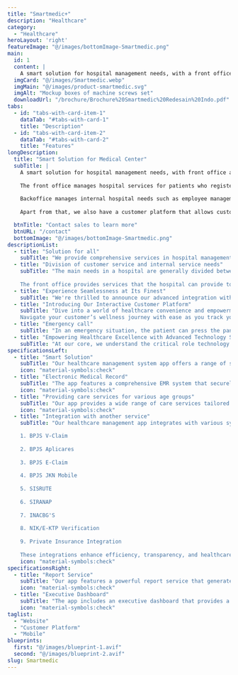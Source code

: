 ```yaml
---
title: "Smartmedic+"
description: "Healthcare"
category: 
  - "Healthcare"
heroLayout: 'right'
featureImage: "@/images/bottomImage-Smartmedic.png"
main:
  id: 1
  content: |
    A smart solution for hospital management needs, with a front office and back office interface we provide complete services and meet aspects of customer needs and internal hospital management.
  imgCard: "@/images/Smartmedic.webp"
  imgMain: "@/images/product-smartmedic.svg"
  imgAlt: "Mockup boxes of machine screws set"
  downloadUrl: "/brochure/Brochure%20Smartmedic%20Redesain%20Indo.pdf"
tabs:
  - id: "tabs-with-card-item-1"
    dataTab: "#tabs-with-card-1"
    title: "Description"
  - id: "tabs-with-card-item-2"
    dataTab: "#tabs-with-card-2"
    title: "Features"
longDescription:
  title: "Smart Solution for Medical Center"
  subTitle: |
    A smart solution for hospital management needs, with front office and back office interfaces we provide complete services and meet aspects of customer needs and internal hospital management. 
    
    The front office manages hospital services for patients who register at the hospital. This interface is also integrated with various support systems that support hospital service needs for patients. 
    
    Backoffice manages internal hospital needs such as employee management, employee payroll, and hospital building management. 
    
    Apart from that, we also have a customer platform that allows customers to do various things, including enabling patients to make reservations online, accessing hospital information, accessing health information, providing feedback and evaluation, health tracking, telemedicine, and also panic buttons.

  btnTitle: "Contact sales to learn more"
  btnURL: "/contact"
  bottomImage: "@/images/bottomImage-Smartmedic.png"
descriptionList:
  - title: "Solution for all"
    subTitle: "We provide comprehensive services in hospital management processes starting from diagnostic services and patient procedures, medical records, pharmacy, pharmacy warehouse, billing, employee payroll, accounting processes to management control."
  - title: "Division of customer service and internal service needs"
    subTitle: "The main needs in a hospital are generally divided between the needs of patients and the internal needs of the hospital itself. We provide two different interfaces, namely front office and back office. 
    
    The front office provides services that the hospital can provide to patients, while the back office provides services for the hospital's internal needs."
  - title: "Experience Seamlessness at Its Finest"
    subTitle: "We're thrilled to announce our advanced integration with a diverse range of systems, ensuring top-tier service for every patient. From streamlining claims with BPJS for V-Claim, Aplicares, and E-Claim to enhancing accessibility through BPJS for JKN Mobile, we're committed to simplifying the healthcare journey."
  - title: "Introducing Our Interactive Customer Platform"
    subTitle: "Dive into a world of healthcare convenience and empowerment with our cutting-edge online hub. Seamlessly register and unlock a treasure trove of resources, including hospital information and personalized health insights.
    Navigate your customer’s wellness journey with ease as you track your customer’s health progress and access real-time feedback and evaluations. With our innovative telemedicine feature."
  - title: "Emergency call"
    subTitle: "In an emergency situation, the patient can press the panic button which will be integrated with the hospital application system which will send an ambulance to the patient at the patient's location with a real-time location tracking feature for the patient and ambulance"
  - title: "Empowering Healthcare Excellence with Advanced Technology Solutions"
    subTitle: "At our core, we understand the critical role technology plays in enhancing various health support facilities. From radiology to laboratory services, physiotherapy, electrocardiography, MRI, CT-scan, chemotherapy, hemodialysis, and medical rehab – we've got you covered with cutting-edge solutions designed to elevate patient care and streamline workflows."
specificationsLeft:
  - title: "Smart Solution"
    subTitle: "Our healthcare management system app offers a range of smart solutions that leverage technology to enhance healthcare delivery and streamline operations. These solutions include predictive analytics for early disease detection, personalized treatment plans based on patient data, and automated reminders for medication adherence and follow-up appointments."
    icon: "material-symbols:check"
  - title: "Electronic Medical Record"
    subTitle: "The app features a comprehensive EMR system that securely stores and manages patient health information. This includes medical history, diagnoses, medications, treatment plans, immunization dates, allergies, radiology images, and laboratory test results. The EMR ensures easy access to accurate and up-to-date patient information for healthcare providers, enabling them to make informed decisions and deliver personalized care."
    icon: "material-symbols:check"
  - title: "Providing care services for various age groups"
    subTitle: "Our app provides a wide range of care services tailored to the unique needs of different age groups. For children, this includes pediatric care, vaccinations, growth monitoring, and developmental assessments. For adults, services include preventive care, chronic disease management, and health screenings. For seniors, the app offers geriatric care, home healthcare, and assistance with activities of daily living."
    icon: "material-symbols:check"
  - title: "Integration with another service"
    subTitle: "Our healthcare management app integrates with various systems to provide optimal patient service:

    1. BPJS V-Claim 
    
    2. BPJS Aplicares 
    
    3. BPJS E-Claim 
    
    4. BPJS JKN Mobile 
    
    5. SISRUTE
    
    6. SIRANAP 
    
    7. INACBG'S 
    
    8. NIK/E-KTP Verification 
    
    9. Private Insurance Integration
    
    These integrations enhance efficiency, transparency, and healthcare quality, improving the overall patient experience."
    icon: "material-symbols:check"
specificationsRight:
  - title: "Report Service"
    subTitle: "Our app features a powerful report service that generates detailed reports on various aspects of healthcare delivery. These reports include patient health outcomes, treatment effectiveness, resource utilization, and compliance with healthcare standards. The reports help healthcare organizations assess their performance, identify areas for improvement, and make data-driven decisions to enhance patient care."
    icon: "material-symbols:check"
  - title: "Executive Dashboard"
    subTitle: "The app includes an executive dashboard that provides a high-level overview of key performance indicators (KPIs) and metrics related to healthcare delivery. The dashboard presents real-time data on patient volumes, resource utilization, revenue generation, and patient satisfaction scores. This enables executives to monitor the health of the organization, identify trends, and make strategic decisions to improve operational efficiency and patient outcomes."
    icon: "material-symbols:check"
taglist: 
  - "Website"
  - "Customer Platform"
  - "Mobile"
blueprints:
  first: "@/images/blueprint-1.avif"
  second: "@/images/blueprint-2.avif"
slug: Smartmedic    
---
```

